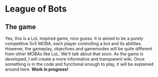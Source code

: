 # League of Bots

## The game

Yes, this is a LoL inspired game, nice guess. It is aimed to be a purely competitive 5v5 MOBA, each player controlling a bot and its abilities. However, the gameplay, objectives and gamemodes will be quite different from other MOBAs like LoL. We'll talk about that soon. As the game is developed, I will create a more informative and transparent wiki. Once something is in the code and functional enough to play, it will be explained around here. **Work in progress!**
